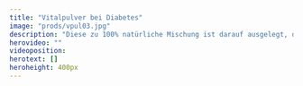 ```yaml
---
title: "Vitalpulver bei Diabetes"
image: "prods/vpul03.jpg"
description: "Diese zu 100% natürliche Mischung ist darauf ausgelegt, die Diabetesbeschwerden zu lindern."
herovideo: ""
videoposition:
herotext: []
heroheight: 400px
---
```

